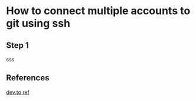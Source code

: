 # How to connect multiple accounts to git using ssh

## Step 1

sss

## References

[dev.to ref][1]

[1]: (https://dev.to/allwelldotdev/how-to-setup-a-github-ssh-connection-like-a-pro-2h6b)
